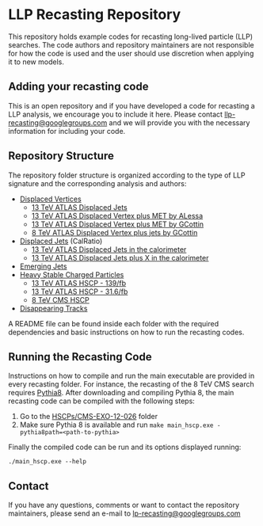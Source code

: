 # LLP Recasting Repository

This repository holds example codes for recasting long-lived particle (LLP) searches.
The code authors and repository maintainers are not responsible for how the code is used and the user should
use discretion when applying it to new models.

## Adding your recasting code ##

This is an open repository and if you have developed a code for recasting a LLP analysis,
we encourage you to include it here.
Please contact <llp-recasting@googlegroups.com> and we will provide you with the necessary information
for including your code.

## Repository Structure ##

The repository folder structure is organized according to the type of LLP signature and the
corresponding analysis and authors:


  * [Displaced Vertices](DisplacedVertices)
    * [13 TeV ATLAS Displaced Jets](DisplacedVertices/ATLAS-SUSY-2018-13)
    * [13 TeV ATLAS Displaced Vertex plus MET by ALessa](DisplacedVertices/ATLAS-SUSY-2016-08_ALessa)
    * [13 TeV ATLAS Displaced Vertex plus MET by GCottin](DisplacedVertices/ATLAS-SUSY-2016-08_GCottin)
    * [8 TeV ATLAS Displaced Vertex plus jets by GCottin](DisplacedVertices/ATLAS-SUSY-2014-02_GCottin)
  * [Displaced Jets](DisplacedJets) (CalRatio)
    * [13 TeV ATLAS Displaced Jets in the calorimeter](DisplacedJets/ATLAS-EXOT-2019-23)
    * [13 TeV ATLAS Displaced Jets plus X in the calorimeter](DisplacedJets/ATLAS-EXOT-2022-02)
  * [Emerging Jets](EmergingJets/CMS-EXO-18-001)    
  * [Heavy Stable Charged Particles](HSCPs)
    * [13 TeV ATLAS HSCP - 139/fb](HSCPs/ATLAS-SUSY-2018-42)
    * [13 TeV ATLAS HSCP - 31.6/fb](HSCPs/ATLAS-SUSY-2016-32)
    * [8 TeV CMS HSCP](HSCPs/CMS-EXO-12-026)    
  * [Disappearing Tracks](DisappearingTracks/ATLAS-SUSY-2016-06)

A README file can be found inside each folder with the required dependencies
and basic instructions on how to run the recasting codes.

## Running the Recasting Code ##

Instructions on how to compile and run the main executable are provided in every recasting folder.
For instance, the recasting of the 8 TeV CMS search
requires [Pythia8](http://home.thep.lu.se/~torbjorn/pythia8/).
After downloading and compiling Pythia 8, the main recasting code
can be compiled with the following steps:

   1. Go to the [HSCPs/CMS-EXO-12-026](HSCPs/CMS-EXO-12-026) folder
   2. Make sure Pythia 8 is available and run  `make main_hscp.exe -pythia8path=<path-to-pythia>`

Finally the compiled code can be run and its options displayed running:

```
./main_hscp.exe --help
```


## Contact ##

If you have any questions, comments or want to contact the repository maintainers,
please send an e-mail to <lp-recasting@googlegroups.com>
